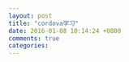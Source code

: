 ```yaml
---
layout: post
title: "cordova学习"
date: 2016-01-08 10:14:24 +0800
comments: true
categories: 
---
```

